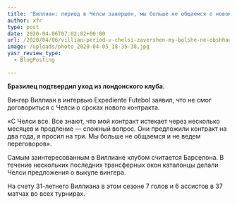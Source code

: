```yaml
---
title: 'Виллиан: период в Челси завершен, мы больше не общаемся о новом контракте'
author: xfr
type: post
date: 2020-04-06T07:02:02+00:00
url: /2020/04/06/villian-period-v-chelsi-zavershen-my-bolshe-ne-obshhaemsya-o-novom-kontrakte/
image: /uploads/photo_2020-04-05_18-35-38.jpg
yasr_review_type:
  - BlogPosting

---
```

**Бразилец подтвердил уход из лондонского клуба.**

Вингер Виллиан в интервью Expediente Futebol заявил, что не смог договориться с Челси о сроках нового контракта.

«С Челси все. Все знают, что мой контракт истекает через несколько месяцев и продление &#8212; сложный вопрос. Они предложили контракт на два года, я просил на три. Мы больше не общаемся и не ведем переговоров».

Самым заинтересованным в Виллиане клубом считается Барселона. В течение нескольких последних трансферных окон каталонцы делали Челси предложения о выкупе вингера.

На счету 31-летнего Виллиана в этом сезоне 7 голов и 6 ассистов в 37 матчах во всех турнирах.